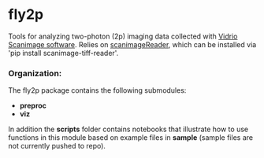 # fly2p

Tools for analyzing two-photon (2p) imaging data collected with [Vidrio Scanimage software](https://vidriotechnologies.com/scanimage/). Relies on [scanimageReader](https://pypi.org/project/scanimage-tiff-reader/), which can be installed via 'pip install scanimage-tiff-reader'.

### Organization:
The fly2p package contains the following submodules:
* **preproc**
* **viz**

In addition the **scripts** folder contains notebooks that illustrate how to use functions in this module based on example files in **sample** (sample files are not currently pushed to repo).

